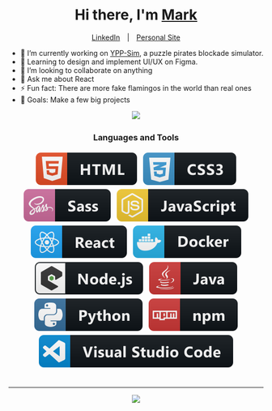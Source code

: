 <div align="center">
   <h1>Hi there, I'm <a href="https://www.markartishuk.com/">Mark</a>
</div>

<p align="center">
    <a href="https://www.linkedin.com/in/mark-artishuk/" style="margin:10px;">LinkedIn</a>
    |
    <a href="https://www.markartishuk.com/" style="margin:10px;">Personal Site</a>
</p>

- 🔭 I’m currently working on [YPP-Sim](https://github.com/YPP-Sim), a puzzle pirates blockade simulator.
- 🌱 Learning to design and implement UI/UX on Figma.
- 👯 I’m looking to collaborate on anything
- 💬 Ask me about React
- ⚡ Fun fact: There are more fake flamingos in the world than real ones
- 🔭 Goals: Make a few big projects 

<div align="center">
   <img src="https://github-readme-stats.vercel.app/api?username=artish1&theme=prussian">
</div>

<h3 align="center">Languages and Tools</h3>

<p align="center" style="margin-bottom: 35px;">
 <img src="https://raw.githubusercontent.com/artish1/artish1/master/svgs/html.svg" alt="HTML" style="vertical-align:top; margin:4px">
 <img src="https://raw.githubusercontent.com/artish1/artish1/master/svgs/css3.svg" alt="CSS" style="vertical-align:top; margin:4px">
 <img src="https://raw.githubusercontent.com/artish1/artish1/master/svgs/sass.svg" alt="SASS" style="vertical-align:top; margin:4px">
 <img src="https://raw.githubusercontent.com/artish1/artish1/master/svgs/js.svg" alt="JavaScript" style="vertical-align:top; margin:4px">
 <img src="https://raw.githubusercontent.com/artish1/artish1/master/svgs/react.svg" alt="React" style="vertical-align:top; margin:4px">
 <img src="https://raw.githubusercontent.com/artish1/artish1/master/svgs/docker.svg" alt="Docker" style="vertical-align:top; margin:4px">
 <img src="https://raw.githubusercontent.com/artish1/artish1/master/svgs/nodejs_larger.svg" alt="NodeJS" style="vertical-align:top; margin:4px">
 <img src="https://raw.githubusercontent.com/artish1/artish1/master/svgs/java.svg" alt="Java" style="vertical-align:top; margin:4px">
 <img src="https://raw.githubusercontent.com/artish1/artish1/master/svgs/python.svg" alt="Python" style="vertical-align:top; margin:4px">
 <img src="https://raw.githubusercontent.com/artish1/artish1/master/svgs/npm.svg" alt="Node Package Manager" style="vertical-align:top; margin:4px">
 <img src="https://raw.githubusercontent.com/artish1/artish1/master/svgs/visualstudio_code.svg" alt="Visual Studio Code" style="vertical-align:top; margin:4px">
</p>

---

<div align="center">
    <a href="https://forthebadge.com">
        <img src="https://forthebadge.com/images/badges/60-percent-of-the-time-works-every-time.svg">
    </a>
</div>
